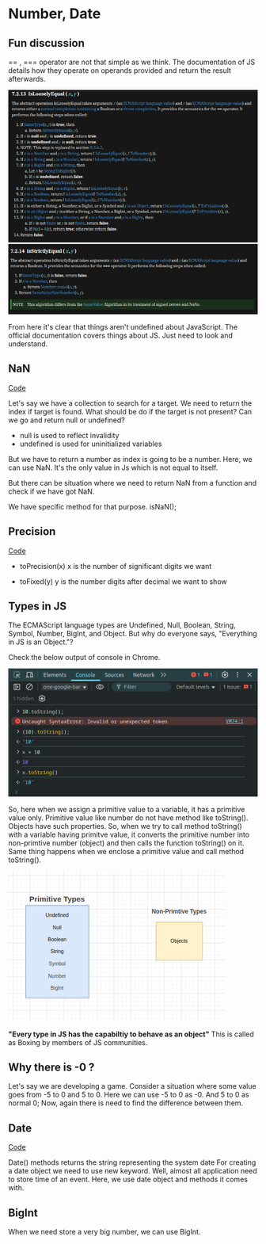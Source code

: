 # Number, Date

## Fun discussion
== , === operator are not that simple as we think. The documentation of JS details how they operate on operands provided and return the result afterwards.

![](./Screenshot%20from%202025-04-12%2023-26-58.png)
![](./Screenshot%20from%202025-04-12%2023-27-15.png)

From here it's clear that things aren't undefined about JavaScript. The official documentation covers things about JS. Just need to look and understand.

## NaN
[Code](./nan.js)

Let's say we have a collection to search for a target. We need to return the index if target is found. 
What should be do if the target is not present?
Can we go and return null or undefined?
- null is used to reflect invalidity
- undefined is used for uninitialized variables 

But we have to return a number as index is going to be a number.
Here, we can use NaN.  It's the only value in Js which is not equal to itself.

But there can be situation where we need to return NaN from a function and check if we have got NaN.

We have specific method for that purpose. 
isNaN();

## Precision
[Code](./number.js)

- toPrecision(x) 
x is the number of significant digits we want

- toFixed(y)
y is the number digits after decimal we want to show

## Types in JS
The ECMAScript language types are Undefined, Null, Boolean, String, Symbol, Number, BigInt, and Object. 
But why do everyone says, "Everything in JS is an Object."?

Check the below output of console in Chrome.

![](./Screenshot%20from%202025-04-13%2000-17-31.png)

So, here when we assign a primitive value to a variable, it has a primitive value only. Primitive value like number do not have method like toString(). Objects have such properties. So, when we try to call method toString() with a variable having primitve value, it converts the primitive number into non-primtive number (object) and then calls the function toString() on it.
Same thing happens when we enclose a primitive value and call method toString().

![](./Screenshot%20from%202025-04-13%2000-24-14.png)

**"Every type in JS has the capabiltiy to behave as an object"**
This is called as Boxing by members of JS communities.

## Why there is -0 ?
Let's say we are developing a game.
Consider a situation where some value goes from -5 to 0 and 5 to 0.
Here we can use -5 to 0 as -0.
And 5 to 0 as normal 0;
Now, again there is need to find the difference between them.


## Date
[Code](./date.js)

Date() methods returns the string representing the system date
For creating a date object we need to use new keyword. Well, almost all application need to store time of an event. Here, we use date object and methods it comes with.


## BigInt
When we need store a very big number, we can use BigInt.